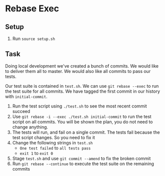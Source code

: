 # Rebase Exec

## Setup

1. Run `source setup.sh` 

## Task

Doing local development we've created a bunch of commits. We would like to deliver them all to master. We would also like all commits to pass our tests.

Our test suite is contained in `test.sh`. We can use `git rebase --exec` to run the test suite for all commits. We have tagged the first commit in our history with `initial-commit`.

1. Run the test script using `./test.sh` to see the most recent commit succeed
2. Use `git rebase -i --exec ./test.sh initial-commit` to run the test script on all commits. You will be shown the plan, you do not need to change anything.
3. The tests will run, and fail on a single commit. The tests fail because the test script changes. So you need to fix it
4. Change the following strings in `test.sh`
    - `One test failed` to `all tests pass`
    - `exit 1` to `exit 0`
5. Stage `test.sh` and use `git commit --amend` to fix the broken commit
6. Run `git rebase --continue` to execute the test suite on the remaining commits



